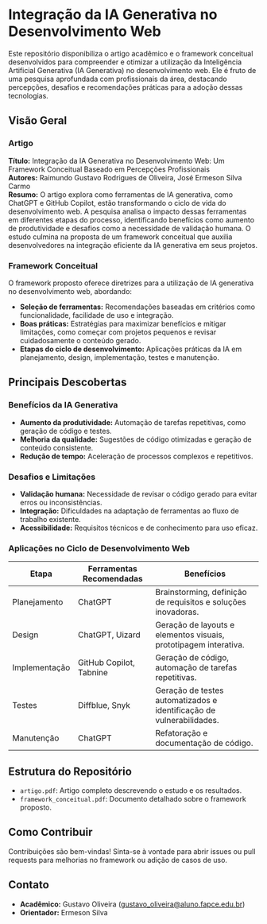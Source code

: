 # Integração da IA Generativa no Desenvolvimento Web

Este repositório disponibiliza o artigo acadêmico e o framework conceitual desenvolvidos para compreender e otimizar a utilização da Inteligência Artificial Generativa (IA Generativa) no desenvolvimento web. Ele é fruto de uma pesquisa aprofundada com profissionais da área, destacando percepções, desafios e recomendações práticas para a adoção dessas tecnologias.

## Visão Geral

### Artigo
**Título:** Integração da IA Generativa no Desenvolvimento Web: Um Framework Conceitual Baseado em Percepções Profissionais  
**Autores:** Raimundo Gustavo Rodrigues de Oliveira, José Ermeson Silva Carmo  
**Resumo:** O artigo explora como ferramentas de IA generativa, como ChatGPT e GitHub Copilot, estão transformando o ciclo de vida do desenvolvimento web. A pesquisa analisa o impacto dessas ferramentas em diferentes etapas do processo, identificando benefícios como aumento de produtividade e desafios como a necessidade de validação humana. O estudo culmina na proposta de um framework conceitual que auxilia desenvolvedores na integração eficiente da IA generativa em seus projetos.

### Framework Conceitual
O framework proposto oferece diretrizes para a utilização de IA generativa no desenvolvimento web, abordando:
- **Seleção de ferramentas:** Recomendações baseadas em critérios como funcionalidade, facilidade de uso e integração.
- **Boas práticas:** Estratégias para maximizar benefícios e mitigar limitações, como começar com projetos pequenos e revisar cuidadosamente o conteúdo gerado.
- **Etapas do ciclo de desenvolvimento:** Aplicações práticas da IA em planejamento, design, implementação, testes e manutenção.

## Principais Descobertas

### Benefícios da IA Generativa
- **Aumento da produtividade:** Automação de tarefas repetitivas, como geração de código e testes.
- **Melhoria da qualidade:** Sugestões de código otimizadas e geração de conteúdo consistente.
- **Redução de tempo:** Aceleração de processos complexos e repetitivos.

### Desafios e Limitações
- **Validação humana:** Necessidade de revisar o código gerado para evitar erros ou inconsistências.
- **Integração:** Dificuldades na adaptação de ferramentas ao fluxo de trabalho existente.
- **Acessibilidade:** Requisitos técnicos e de conhecimento para uso eficaz.

### Aplicações no Ciclo de Desenvolvimento Web
| Etapa           | Ferramentas Recomendadas | Benefícios                                                             |
|------------------|--------------------------|------------------------------------------------------------------------|
| Planejamento    | ChatGPT                  | Brainstorming, definição de requisitos e soluções inovadoras.         |
| Design          | ChatGPT, Uizard          | Geração de layouts e elementos visuais, prototipagem interativa.      |
| Implementação   | GitHub Copilot, Tabnine  | Geração de código, automação de tarefas repetitivas.                  |
| Testes          | Diffblue, Snyk           | Geração de testes automatizados e identificação de vulnerabilidades.  |
| Manutenção      | ChatGPT                  | Refatoração e documentação de código.                                 |

## Estrutura do Repositório
- `artigo.pdf`: Artigo completo descrevendo o estudo e os resultados.
- `framework_conceitual.pdf`: Documento detalhado sobre o framework proposto.

## Como Contribuir
Contribuições são bem-vindas! Sinta-se à vontade para abrir issues ou pull requests para melhorias no framework ou adição de casos de uso.

## Contato
- **Acadêmico:** Gustavo Oliveira ([gustavo_oliveira@aluno.fapce.edu.br](mailto:gustavo_oliveira@aluno.fapce.edu.br))
- **Orientador:** Ermeson Silva <!--([ermeson.silva@fapce.edu.br](mailto:ermeson.silva@fapce.edu.br))-->
